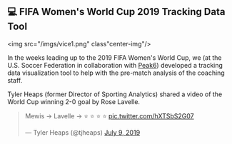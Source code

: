 ## 💻 FIFA Women's World Cup 2019 Tracking Data Tool

<img src="/imgs/vice1.png" class"center-img"/>


In the weeks leading up to the 2019 FIFA Women's World Cup, we (at the U.S. Soccer Federation in collaboration with [Peak6](https://peak6.com/)) developed a tracking data visualization tool to help with the pre-match analysis of the coaching staff.

Tyler Heaps (former Director of Sporting Analytics) shared a video of the World Cup winning 2-0 goal by Rose Lavelle.

<blockquote class="twitter-tweet" data-theme="dark"><p lang="cy" dir="ltr">Mewis -&gt; Lavelle -&gt; ⭐️ ⭐️ ⭐️ ⭐️ <a href="https://t.co/hXTSbS2G07">pic.twitter.com/hXTSbS2G07</a></p>&mdash; Tyler Heaps (@tjheaps) <a href="https://twitter.com/tjheaps/status/1148642263637155842?ref_src=twsrc%5Etfw">July 9, 2019</a></blockquote> <script async src="https://platform.twitter.com/widgets.js" charset="utf-8"></script>
